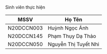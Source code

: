Sinh viên thực hiện

| MSSV | Họ Tên |
| --- | ----------- |
| N20DCCN003 | Huỳnh Ngọc Ánh |
| N20DCCN145 | Phạm Thụy Dạ Thảo |
| N20DCCN050 | Nguyễn Thị Tuyết Nhi |
